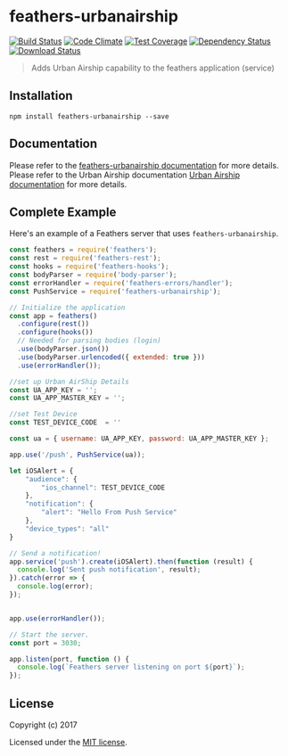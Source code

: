 # feathers-urbanairship

[![Build Status](https://travis-ci.org/aawaheed/feathers-urbanairship.png?branch=master)](https://travis-ci.org/aawaheed/feathers-urbanairship)
[![Code Climate](https://codeclimate.com/github/aawaheed/feathers-urbanairship/badges/gpa.svg)](https://codeclimate.com/github/aawaheed/feathers-urbanairship)
[![Test Coverage](https://codeclimate.com/github/aawaheed/feathers-urbanairship/badges/coverage.svg)](https://codeclimate.com/github/aawaheed/feathers-urbanairship/coverage)
[![Dependency Status](https://img.shields.io/david/aawaheed/feathers-urbanairship.svg?style=flat-square)](https://david-dm.org/aawaheed/feathers-urbanairship)
[![Download Status](https://img.shields.io/npm/dm/feathers-urbanairship.svg?style=flat-square)](https://www.npmjs.com/package/feathers-urbanairship)

> Adds Urban Airship capability to the feathers application (service)

## Installation

```
npm install feathers-urbanairship --save
```

## Documentation

Please refer to the [feathers-urbanairship documentation](http://docs.feathersjs.com/) for more details.
Please refer to the Urban Airship documentation [Urban Airship documentation](http://docs.urbanairship.com/index.html) for more details.
## Complete Example

Here's an example of a Feathers server that uses `feathers-urbanairship`. 

```js
const feathers = require('feathers');
const rest = require('feathers-rest');
const hooks = require('feathers-hooks');
const bodyParser = require('body-parser');
const errorHandler = require('feathers-errors/handler');
const PushService = require('feathers-urbanairship');

// Initialize the application
const app = feathers()
  .configure(rest())
  .configure(hooks())
  // Needed for parsing bodies (login)
  .use(bodyParser.json())
  .use(bodyParser.urlencoded({ extended: true }))
  .use(errorHandler());

//set up Urban AirShip Details
const UA_APP_KEY = '';
const UA_APP_MASTER_KEY = '';

//set Test Device
const TEST_DEVICE_CODE  = ''

const ua = { username: UA_APP_KEY, password: UA_APP_MASTER_KEY };

app.use('/push', PushService(ua));

let iOSAlert = {
    "audience": {
        "ios_channel": TEST_DEVICE_CODE
    },
    "notification": {
        "alert": "Hello From Push Service"
    },
    "device_types": "all"
}

// Send a notification!
app.service('push').create(iOSAlert).then(function (result) {
  console.log('Sent push notification', result);
}).catch(error => {
  console.log(error);
});


app.use(errorHandler());

// Start the server.
const port = 3030;

app.listen(port, function () {
  console.log(`Feathers server listening on port ${port}`);
});

```

## License

Copyright (c) 2017

Licensed under the [MIT license](LICENSE).
